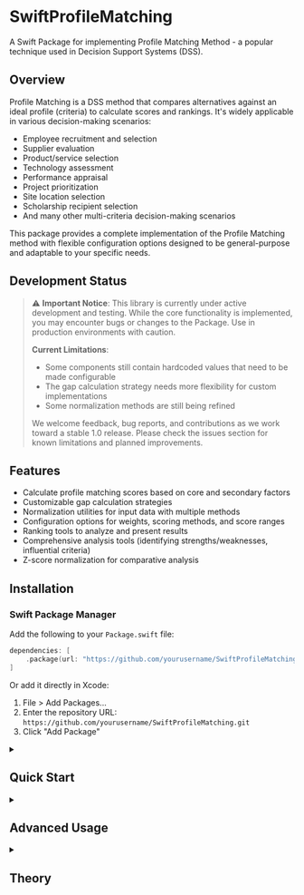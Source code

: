 # SwiftProfileMatching

A Swift Package for implementing Profile Matching Method - a popular technique used in Decision Support Systems (DSS).

## Overview

Profile Matching is a DSS method that compares alternatives against an ideal profile (criteria) to calculate scores and rankings. It's widely applicable in various decision-making scenarios:

- Employee recruitment and selection
- Supplier evaluation
- Product/service selection
- Technology assessment
- Performance appraisal
- Project prioritization
- Site location selection
- Scholarship recipient selection
- And many other multi-criteria decision-making scenarios

This package provides a complete implementation of the Profile Matching method with flexible configuration options designed to be general-purpose and adaptable to your specific needs.

## Development Status

> ⚠️ **Important Notice**: This library is currently under active development and testing. While the core functionality is implemented, you may encounter bugs or changes to the Package. Use in production environments with caution.
>
> **Current Limitations**:
> - Some components still contain hardcoded values that need to be made configurable
> - The gap calculation strategy needs more flexibility for custom implementations
> - Some normalization methods are still being refined
>
> We welcome feedback, bug reports, and contributions as we work toward a stable 1.0 release. Please check the issues section for known limitations and planned improvements.

## Features

- Calculate profile matching scores based on core and secondary factors
- Customizable gap calculation strategies
- Normalization utilities for input data with multiple methods
- Configuration options for weights, scoring methods, and score ranges
- Ranking tools to analyze and present results
- Comprehensive analysis tools (identifying strengths/weaknesses, influential criteria)
- Z-score normalization for comparative analysis

## Installation

### Swift Package Manager

Add the following to your `Package.swift` file:

```swift
dependencies: [
    .package(url: "https://github.com/yourusername/SwiftProfileMatching.git", from: "1.0.0")
]
```

Or add it directly in Xcode:
1. File > Add Packages...
2. Enter the repository URL: `https://github.com/yourusername/SwiftProfileMatching.git`
3. Click "Add Package"

<details>
<summary><h2>Quick Start</h2></summary>

Here's a quick example of how to use the package:

```swift
import SwiftProfileMatching

// 1. Define your criteria
let criteria = [
    ProfileMatching.Criterion(name: "Experience", targetValue: 4.0, type: .coreFactor, weight: 60),
    ProfileMatching.Criterion(name: "Education", targetValue: 5.0, type: .coreFactor, weight: 40),
    ProfileMatching.Criterion(name: "Communication", targetValue: 3.0, type: .secondaryFactor, weight: 70),
    ProfileMatching.Criterion(name: "Teamwork", targetValue: 4.0, type: .secondaryFactor, weight: 30)
]

// 2. Create alternatives to evaluate
let alternatives = [
    ProfileMatching.Alternative(
        id: "A001", 
        name: "Candidate One", 
        criteriaValues: [
            "Experience": 5.0,
            "Education": 5.0,
            "Communication": 4.0,
            "Teamwork": 5.0
        ]
    ),
    ProfileMatching.Alternative(
        id: "A002", 
        name: "Candidate Two", 
        criteriaValues: [
            "Experience": 3.0,
            "Education": 5.0,
            "Communication": 5.0,
            "Teamwork": 3.0
        ]
    )
]

// 3. Create the profile matching calculator with default configuration
// (Uses .continuous(type: .standard) gap calculation)
let profileMatching = ProfileMatching(criteria: criteria)

// 4. Alternatively, create with a custom configuration
// let config = ProfileMatchingConfiguration(
//     gapCalculationStrategy: .continuous(type: .standard),
//     coreFactorWeight: 0.6,
//     secondaryFactorWeight: 0.4
// )
// let profileMatching = ProfileMatching(criteria: criteria, configuration: config)

// 5. Calculate matching results
let results = profileMatching.calculateMatching(for: alternatives)

// 6. Print detailed results for top candidate
print("Detailed results for \(results[0].alternative.name):")
print("- Core Factor Score: \(results[0].coreFactorScore)")
print("- Secondary Factor Score: \(results[0].secondaryFactorScore)")
print("- Final Score: \(results[0].finalScore)")
print("- Gap Details:")
for (criterion, score) in results[0].gapDetails {
    print("  - \(criterion): \(score)")
}

// 7. Generate a ranking report
let report = RankingHelper.createReport(
    from: results, 
    scoreFormat: .percentage
)

// 8. Print the summary
print("\nFinal ranking:")
for (index, result) in results.enumerated() {
    print("\(index + 1). \(result.alternative.name): \(result.finalScore)")
}
```

The output will look something like:

```
Detailed results for Candidate One:
- Core Factor Score: 4.7
- Secondary Factor Score: 4.75
- Final Score: 4.72
- Gap Details:
  - Experience: 4.5
  - Education: 5.0
  - Communication: 4.75
  - Teamwork: 4.75

Final ranking:
1. Candidate One: 4.72
2. Candidate Two: 4.41
```
</details>

<details>
<summary><h2>Advanced Usage</h2></summary>

### Custom Configuration

You can customize the profile matching calculation with a configuration:

```swift
let config = ProfileMatchingConfiguration(
    gapCalculationStrategy: .continuous(type: .custom(
        perfectMatchScore: 10.0,
        exceedsPenalty: 1.0,
        belowPenalty: 2.0,
        maxScore: 10.0
    )),
    coreFactorWeight: 0.7,
    secondaryFactorWeight: 0.3,
    normalizationMethod: .global,
    weightCalculation: .normalized,
    scoreRange: (0.0, 10.0)
)

let profileMatching = ProfileMatching(criteria: criteria, configuration: config)
```

### Continuous Gap Calculation

For scenarios where you need formula-based gap calculations with smooth transitions between values, use the continuous gap calculation strategies:

```swift
// 1. Standard method (default)
// Different formulas for core and secondary factors
let standardConfig = ProfileMatchingConfiguration(
    gapCalculationStrategy: .continuous(type: .standard),
    // Other parameters...
)

// 2. Simple method
// Uses normalized absolute difference
let simpleConfig = ProfileMatchingConfiguration(
    gapCalculationStrategy: .continuous(type: .simple),
    // Other parameters...
)

// 3. Custom method with configurable parameters
let customConfig = ProfileMatchingConfiguration(
    gapCalculationStrategy: .continuous(type: .custom(
        perfectMatchScore: 10.0,  // Score for perfect match (gap = 0)
        exceedsPenalty: 1.0,      // Penalty per unit when exceeding target
        belowPenalty: 2.0,        // Penalty per unit when below target
        maxScore: 10.0            // Maximum possible score
    )),
    // Other parameters...
)
```

Understanding continuous calculation types:

1. **Standard**: Uses the classic Profile Matching formula with different calculations for core vs. secondary factors:
   - For core factors: Stricter penalties for missing targets
   - For secondary factors: More lenient penalties
   - Perfect match always gets 5.0

2. **Simple**: Uses normalized absolute difference:
   - Formula: 5.0 - min(5.0, abs(gap))
   - Provides a linear penalty based on distance from target
   - Good for simple cases where you want equal penalties for exceeding or falling below target

3. **Custom**: Fully configurable formula with parameters:
   - `perfectMatchScore`: Score assigned for exact matches (gap = 0)
   - `exceedsPenalty`: Penalty per unit when exceeding target (gap > 0)
   - `belowPenalty`: Penalty per unit when below target (gap < 0)
   - `maxScore`: Maximum possible score cap

Example scores using different continuous methods for gap value Δ:

```
Gap (Δ)  | Standard (Core) | Standard (Secondary) | Simple | Custom (10,1,2,10)
---------|----------------|---------------------|--------|------------------
  -2.0   |     3.0        |        3.5          |   3.0  |       6.0
  -1.0   |     4.0        |        4.25         |   4.0  |       8.0
   0.0   |     5.0        |        5.0          |   5.0  |      10.0
  +1.0   |     4.5        |        4.75         |   4.0  |       9.0
  +2.0   |     4.0        |        4.5          |   3.0  |       8.0
```

### Discrete Gap Calculation

For scenarios where gap values should map to discrete scores (like categorical data), use the discrete gap calculation strategy with various handling methods:

```swift
// Create gap-score mapping from a dictionary
let gapScoreMap: [Double: Double] = [
    -3.0: 1.0,  // Far below target
    -2.0: 2.0,  // Below target
    -1.0: 3.5,  // Slightly below target
     0.0: 5.0,  // Perfect match
     1.0: 4.0,  // Slightly above target
     2.0: 3.0,  // Above target
     3.0: 2.0   // Far above target
]

let mappingPairs = ProfileMatchingConfiguration.createDiscreteMapping(gapToScoreMap: gapScoreMap)

// Create configuration with different handling methods for undefined gaps:

// 1. Basic method (nearest neighbor approach)
let basicConfig = ProfileMatchingConfiguration(
    gapCalculationStrategy: .discrete(mappingPairs: mappingPairs),  // Uses .basic by default
    // Other parameters...
)

// 2. Linear interpolation between defined points
let interpolationConfig = ProfileMatchingConfiguration(
    gapCalculationStrategy: .discrete(mappingPairs: mappingPairs, handlingMethod: .interpolation),
    // Other parameters...
)

// 3. Nearest neighbor (finds closest defined gap)
let nearestConfig = ProfileMatchingConfiguration(
    gapCalculationStrategy: .discrete(mappingPairs: mappingPairs, handlingMethod: .nearestNeighbor),
    // Other parameters...
)

// 4. Threshold method (uses defined point as the start of a range)
let thresholdConfig = ProfileMatchingConfiguration(
    gapCalculationStrategy: .discrete(mappingPairs: mappingPairs, handlingMethod: .threshold),
    // Other parameters...
)

// 5. Default value (uses specified score for undefined gaps)
let defaultConfig = ProfileMatchingConfiguration(
    gapCalculationStrategy: .discrete(mappingPairs: mappingPairs, handlingMethod: .defaultValue(score: 2.0)),
    // Other parameters...
)

// Or use convenience methods with handling method:

// Symmetric scoring (same penalty for above/below target)
let symmetricConfig = ProfileMatchingConfiguration.discreteSymmetric(
    perfectMatchScore: 5.0,
    maxGap: 5,
    maxScore: 5.0,
    handlingMethod: .threshold  // Choose a handling method
)

// Asymmetric scoring (different penalties for above/below target)
let asymmetricConfig = ProfileMatchingConfiguration.discreteAsymmetric(
    perfectMatchScore: 5.0,
    maxGap: 5,
    exceedPenalty: 0.5,   // Lower penalty for exceeding target
    belowPenalty: 1.0,    // Higher penalty for falling below target
    maxScore: 5.0,
    handlingMethod: .interpolation  // Choose a handling method
)
```

Understanding gap handling methods:

1. **Basic**: Simple nearest neighbor approach - finds closest defined gap value.
2. **Interpolation**: Uses linear interpolation between nearest defined points (good for smooth transitions).
3. **Nearest Neighbor**: Explicitly finds the closest defined gap by distance.
4. **Threshold**: Each defined gap value represents the start of a range up to the next defined gap.
5. **Default Value**: Uses a specified default score for any undefined gaps.

Example of different methods on an undefined gap value:

```swift
// For a gap of -1.5 with defined mappings at -2.0 (score 2.0) and -1.0 (score 3.5):
// - Interpolation:    2.75 (halfway between 2.0 and 3.5)
// - Nearest Neighbor: 2.0  (closer to -2.0 than -1.0)
// - Threshold:        2.0  (falls within range starting at -2.0)
// - Default Value:    1.0  (uses the specified default value)
```

### Normalizing Input Values

Use the Normalization utilities to standardize raw input values:

```swift
// Normalize values from different scales to the standard 0-5 scale
let rawValues = ["Criterion1": 75.0, "Criterion2": 80.0]

let ranges = [
    "Criterion1": (min: 0.0, max: 100.0),
    "Criterion2": (min: 0.0, max: 100.0)
]

let normalized = Normalization.normalizeCriteriaValues(
    rawValues, 
    criteriaRanges: ranges,
    targetMin: 0.0,
    targetMax: 5.0
)
// Result: ["Criterion1": 3.75, "Criterion2": 4.0]

// Compare alternatives using Z-scores
let scores = ["A001": 4.5, "A002": 3.8, "A003": 4.1]
let zScores = Normalization.normalizeToZScores(scores)
// Compares each alternative's performance relative to the mean
```

### Analysis Tools

Identify strengths and weaknesses of alternatives:

```swift
let (strengths, weaknesses) = RankingHelper.identifyStrengthsAndWeaknesses(
    for: result,
    threshold: 4.0  // Criteria scored 4.0 or higher are strengths
)

print("Strengths: \(strengths)")
print("Weaknesses: \(weaknesses)")
```

Find which criteria had the most influence on the results:

```swift
let influential = RankingHelper.findMostInfluentialCriteria(from: results)

// Measure how well each criterion differentiates between alternatives
let differentiationPower = RankingHelper.calculateCriteriaDifferentiationPower(from: results)
```

### Formatting Results

Format scores in different ways:

```swift
// Create reports with different formatting options
let rawReport = RankingHelper.createReport(from: results, scoreFormat: .raw)
let percentReport = RankingHelper.createReport(from: results, scoreFormat: .percentage)
let starsReport = RankingHelper.createReport(from: results, scoreFormat: .stars(maxStars: 5))

// Format a specific score
print(rawReport.formatScore(4.5))      // "4.50"
print(percentReport.formatScore(4.5))  // "90.0%"
print(starsReport.formatScore(4.5))    // "⭐⭐⭐⭐⭐"
```
</details>

<details>
<summary><h2>Theory</h2></summary>

### Profile Matching Fundamentals

Profile Matching is a multi-criteria decision-making method used to evaluate alternatives by comparing their attribute values against an ideal profile. The process involves several key steps:

1. **Define criteria and target values** - Establish what factors are important and what their ideal values should be
2. **Categorize criteria** - Typically divided into "core factors" (essential criteria) and "secondary factors" (supporting criteria)
3. **Assign weights** - Determine the relative importance of each criterion
4. **Optional: Normalize input values** - Standardize values across different scales (optional, disabled by default)
5. **Calculate gap values** - Measure how closely each alternative matches the ideal profile for each criterion
6. **Calculate weighted scores** - Combine gap values using appropriate weighting schemes
7. **Rank alternatives** - Order alternatives based on their final scores

### Step-by-Step Process

Let's walk through a complete Profile Matching calculation using this package, assuming a job candidate selection scenario:

#### 1. Define Criteria and Target Values

First, we define what we're looking for by specifying criteria and their ideal values:

```swift
let criteria = [
    ProfileMatching.Criterion(name: "Experience", targetValue: 4.0, type: .coreFactor, weight: 60),
    ProfileMatching.Criterion(name: "Education", targetValue: 5.0, type: .coreFactor, weight: 40),
    ProfileMatching.Criterion(name: "Communication", targetValue: 3.0, type: .secondaryFactor, weight: 70),
    ProfileMatching.Criterion(name: "Teamwork", targetValue: 4.0, type: .secondaryFactor, weight: 30)
]
```

In this example:
- We have 4 criteria: Experience, Education, Communication, and Teamwork
- Values are on a scale of 0-5
- Experience and Education are core factors (essential requirements)
- Communication and Teamwork are secondary factors (desirable but not critical)

#### 2. Create Alternatives to Evaluate

Next, we define our alternatives to evaluate:

```swift
let alternatives = [
    ProfileMatching.Alternative(
        id: "A001", 
        name: "John Smith", 
        criteriaValues: [
            "Experience": 5.0,  // Exceeds target
            "Education": 5.0,   // Matches target
            "Communication": 4.0, // Exceeds target
            "Teamwork": 5.0     // Exceeds target
        ]
    ),
    ProfileMatching.Alternative(
        id: "A002", 
        name: "Jane Doe", 
        criteriaValues: [
            "Experience": 3.0,  // Below target
            "Education": 5.0,   // Matches target
            "Communication": 5.0, // Exceeds target
            "Teamwork": 3.0     // Below target
        ]
    )
]
```

#### 3. Configure Profile Matching (Optional)

By default, the package uses standard settings, but you can optionally configure various aspects including normalization:

```swift
// Optional: Create a custom configuration with normalization enabled
let config = ProfileMatchingConfiguration(
    gapCalculationStrategy: .continuous(type: .standard),
    coreFactorWeight: 0.6,
    secondaryFactorWeight: 0.4,
    normalizationMethod: .global,  // Enable normalization
    weightCalculation: .direct,
    scoreRange: (0.0, 5.0)
)

// Initialize with custom configuration
let profileMatching = ProfileMatching(criteria: criteria, configuration: config)

// Or use default configuration (no normalization)
// let profileMatching = ProfileMatching(criteria: criteria)
```

#### 4. Optional: Normalize Input Values

If normalization is enabled in the configuration (it's disabled by default), the package will automatically normalize input values before gap calculation.

**Mathematical Formula:**

$$\text{Normalized Value} = \frac{\text{Value} - \text{Min}}{\text{Max} - \text{Min}} \times (\text{TargetMax} - \text{TargetMin}) + \text{TargetMin}$$

SwiftProfileMatching supports three normalization approaches:

1. **No Normalization (`none`)** - Use raw values directly (default)
2. **Global Normalization (`global`)** - Standardize values across all alternatives
3. **Local Normalization (`local`)** - Normalize each criterion separately

When enabled, the package internally performs normalization:

```swift
// This happens internally if normalization is enabled
// Excerpt from calculateMatchingForAlternative() method
let processedValues = normalizeInputValues(alternative.criteriaValues)
```

In our default example, normalization is skipped since we're using the same 0-5 scale for all criteria.

#### 5. Calculate Gap Values

For each criterion, we calculate how closely the alternative matches the target.

**Mathematical Formula (Standard Method):**

For core factors:

For perfect match (Δ = 0):
$$g_i = 5.0$$

For exceeding target (Δ > 0):
$$g_i = \min(4.5, 5.0 - 0.5 \times \Delta)$$

For below target (Δ < 0):
$$g_i = \max(0, 5.0 + \Delta)$$

For secondary factors:

For perfect match (Δ = 0):
$$g_i = 5.0$$

For exceeding target (Δ > 0):
$$g_i = \min(5.0, 5.0 - 0.25 \times \Delta)$$

For below target (Δ < 0):
$$g_i = \max(0, 5.0 + 0.75 \times \Delta)$$

Where $\Delta = \text{Actual Value} - \text{Target Value}$

**Custom Gap Calculation Method:**

For perfect match (Δ = 0):
$$g_i = P$$

For exceeding target (Δ > 0):
$$g_i = \max(0, \min(M, P - E \times \Delta))$$

For below target (Δ < 0):
$$g_i = \max(0, \min(M, P + B \times \Delta))$$

Where:
- $P$ = Perfect match score
- $E$ = Exceeds penalty
- $B$ = Below penalty
- $M$ = Maximum possible score
- $\Delta = \text{Actual Value} - \text{Target Value}$

**Discrete Gap Calculation Method:**

Instead of using continuous functions, this method uses explicit gap-to-score mappings:

$$g_i = \text{score from mapping table where gap} = \Delta$$

For gaps between defined values, linear interpolation is used:

$$g_i = s_1 + (s_2 - s_1) \times \frac{\Delta - g_1}{g_2 - g_1}$$

Where:
- $s_1, s_2$ = Scores for the two closest defined gaps
- $g_1, g_2$ = Gap values that bracket the actual gap
- $\Delta = \text{Actual Value} - \text{Target Value}$

This allows for arbitrary and non-linear scoring patterns that can't be expressed with simple mathematical formulas.

For John Smith:
- Experience: Target 4.0, Actual 5.0, Gap = +1.0
  - Core factor exceeding target: 5.0 - (0.5 × 1.0) = 4.5
- Education: Target 5.0, Actual 5.0, Gap = 0
  - Perfect match: 5.0
- Communication: Target 3.0, Actual 4.0, Gap = +1.0
  - Secondary factor exceeding target: 5.0 - (0.25 × 1.0) = 4.75
- Teamwork: Target 4.0, Actual 5.0, Gap = +1.0
  - Secondary factor exceeding target: 5.0 - (0.25 × 1.0) = 4.75

For Jane Doe:
- Experience: Target 4.0, Actual 3.0, Gap = -1.0
  - Core factor below target: 5.0 + (-1.0) = 4.0
- Education: Target 5.0, Actual 5.0, Gap = 0
  - Perfect match: 5.0
- Communication: Target 3.0, Actual 5.0, Gap = +2.0
  - Secondary factor exceeding target: 5.0 - (0.25 × 2.0) = 4.5
- Teamwork: Target 4.0, Actual 3.0, Gap = -1.0
  - Secondary factor below target: 5.0 + (0.75 × -1.0) = 4.25

These calculations are performed by the `calculateGap()` method:

```swift
// The package internally calculates the gap values
for criterion in criteria {
    if let value = processedValues[criterion.name] {
        let gap = calculateGap(targetValue: criterion.targetValue, 
                              actualValue: value, 
                              type: criterion.type)
        gapDetails[criterion.name] = gap
    }
}
```

#### 6. Calculate Core Factor and Secondary Factor Scores

Next, we calculate weighted scores for core and secondary factors separately.

**Mathematical Formula:**

$$\text{Factor Score} = \frac{\sum_{i=1}^{n} (w_i \times g_i)}{\sum_{i=1}^{n} w_i}$$

Where:
- $w_i$ = Weight of criterion $i$ (in decimal form)
- $g_i$ = Gap value for criterion $i$
- $n$ = Number of criteria in the factor group

For John Smith:
- Core Factor Score: 
  - Experience (weight 60%): 4.5
  - Education (weight 40%): 5.0
  - Weighted Average: (4.5 × 0.6) + (5.0 × 0.4) = 4.7
- Secondary Factor Score:
  - Communication (weight 70%): 4.75
  - Teamwork (weight 30%): 4.75
  - Weighted Average: (4.75 × 0.7) + (4.75 × 0.3) = 4.75

For Jane Doe:
- Core Factor Score:
  - Experience (weight 60%): 4.0
  - Education (weight 40%): 5.0
  - Weighted Average: (4.0 × 0.6) + (5.0 × 0.4) = 4.4
- Secondary Factor Score:
  - Communication (weight 70%): 4.5
  - Teamwork (weight 30%): 4.25
  - Weighted Average: (4.5 × 0.7) + (4.25 × 0.3) = 4.425

The package automatically handles these weighted calculations:

```swift
// Calculated by the package through the calculateWeightedScore() method
let coreFactorScore = calculateWeightedScore(for: coreFactors, using: gapDetails)
let secondaryFactorScore = calculateWeightedScore(for: secondaryFactors, using: gapDetails)
```

#### 7. Calculate Final Scores

Finally, we combine core and secondary factor scores with their respective weights.

**Mathematical Formula:**

$$\text{Final Score} = (W_{cf} \times \text{CF}) + (W_{sf} \times \text{SF})$$

Where:
- $W_{cf}$ = Weight for core factors (typically 0.6 or 60%)
- $\text{CF}$ = Core factor score
- $W_{sf}$ = Weight for secondary factors (typically 0.4 or 40%)
- $\text{SF}$ = Secondary factor score

For John Smith:
- Final Score: (4.7 × 0.6) + (4.75 × 0.4) = 2.82 + 1.9 = 4.72

For Jane Doe:
- Final Score: (4.4 × 0.6) + (4.425 × 0.4) = 2.64 + 1.77 = 4.41

The package performs this calculation:

```swift
// Calculated by the package
finalScore = (configuration.coreFactorWeight * coreFactorScore) +
             (configuration.secondaryFactorWeight * secondaryFactorScore)
```

#### 8. Rank and Analyze

The package then sorts alternatives by final score:

```swift
// John Smith: 4.72
// Jane Doe: 4.41
let results = profileMatching.calculateMatching(for: alternatives)
// results[0] would be John Smith
// results[1] would be Jane Doe
```

For deeper analysis, we can:

```swift
// Generate a formatted report
let report = RankingHelper.createReport(from: results)

// Find strengths and weaknesses
let (strengths, weaknesses) = RankingHelper.identifyStrengthsAndWeaknesses(
    for: results[0],  // John Smith
    threshold: 4.5    // Criteria with scores above 4.5 are strengths
)
// strengths = ["Education", "Communication", "Teamwork"]
// weaknesses = []

// Identify most influential criteria
let influential = RankingHelper.findMostInfluentialCriteria(from: results)
// Would show which criteria created the most differentiation
```

### Core vs. Secondary Factors

Profile Matching distinguishes between different types of criteria:

- **Core Factors** - Essential criteria that are critical to the decision (e.g., education level for a job position)
- **Secondary Factors** - Supporting criteria that are beneficial but not critical (e.g., communication skills)

These are implemented as the `GapType` enum:

```swift
public enum GapType: Sendable {
    case coreFactor
    case secondaryFactor
}
```

### Weighted Scoring

Once gap values are calculated, they are combined using weighted averages. The package supports two weighting approaches:

1. **Direct Weights** - Use weights as provided (must sum to 100%)
2. **Normalized Weights** - Automatically normalize weights to ensure they sum to 100%

```swift
// Implemented in calculateWeightedScore()
var totalWeight = 0.0
var weightedSum = 0.0

for criterion in criteria {
    guard let gapValue = gapDetails[criterion.name] else { continue }
    
    // Convert percentage weights to decimal
    let normalizedWeight = criterion.weight / 100.0
    weightedSum += normalizedWeight * gapValue
    totalWeight += normalizedWeight
}

// Normalize by total weight
return totalWeight > 0 ? weightedSum / totalWeight : 0
```

### Ranking and Analysis

After scoring alternatives, additional analysis can provide deeper insights:

1. **Influential Criteria Analysis** - Identify which criteria had the most impact on differentiation
2. **Strengths and Weaknesses** - Highlight areas where alternatives perform particularly well or poorly
3. **Z-Score Analysis** - Compare alternatives against the statistical distribution of all alternatives

```swift
// Example of differentiation power calculation
public static func calculateCriteriaDifferentiationPower(from results: [MatchingResult]) -> [String: Double] {
    // Find all unique criteria
    var allCriteria = Set<String>()
    for result in results {
        allCriteria.formUnion(result.gapDetails.keys)
    }
    
    // Calculate standard deviation for each criterion
    var differentiationPower = [String: Double]()
    
    for criterion in allCriteria {
        let values = results.compactMap { $0.gapDetails[criterion] }
        guard values.count > 1 else {
            differentiationPower[criterion] = 0.0
            continue
        }
        
        // Calculate standard deviation
        let mean = values.reduce(0.0, +) / Double(values.count)
        let variance = values.reduce(0.0) { sum, value in
            let diff = value - mean
            return sum + (diff * diff)
        } / Double(values.count)
        
        let stdDev = sqrt(variance)
        differentiationPower[criterion] = stdDev
    }
    
    return differentiationPower
}
```
</details>